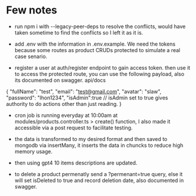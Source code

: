 # Few notes

- run npm i with --legacy-peer-deps to resolve the conflicts, would have taken sometime to find the conflicts so I left it as it is.

- add .env with the information in .env.example. We need the tokens because some routes as product CRUDs protected to simulate a real case senario.

- register a user at auth/register endpoint to gain access token. then use it to access the protected route, you can use the following payload, also its documented on swagger. api/docs

{
"fullName": "test",
"email": "test@gmail.com",
"avatar": "slaw",
"password": "lhon1234",
"isAdmin":true // isAdmin set to true gives authority to do actions other than just reading.
}

- cron job is running everyday at 10:00am at modules/products.controller.ts > create() function, I also made it accessible via a post request to facilitate testing.

- the data is transformed to my desired format and then saved to mongodb via insertMany, it inserts the data in chuncks to reduce high memory usage.
- then using gpt4 10 items descriptions are updated.
- to delete a product permenatly send a ?permenant=true query, else it will set isDeleted to true and record deletion date, also documented in swagger.
